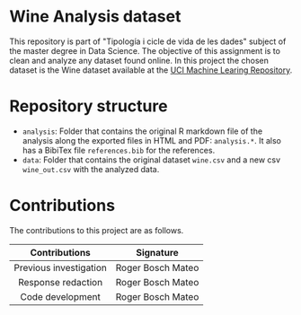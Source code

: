 # Wine Analysis dataset

This repository is part of "Tipología i cicle de vida de les dades" subject of the master degree in Data Science.
The objective of this assignment is to clean and analyze any dataset found online. In this project the chosen dataset is the Wine dataset available at the [UCI Machine Learing Repository](https://archive.ics.uci.edu/ml/datasets/wine).

# Repository structure

* `analysis`: Folder that contains the original R markdown file of the analysis along the exported files in HTML and PDF: `analysis.*`. It also has a BibiTex file `references.bib` for the references.
* `data`: Folder that contains the original dataset `wine.csv` and a new csv `wine_out.csv` with the analyzed data.

# Contributions
The contributions to this project are as follows.


|      Contributions     |     Signature     |
|:----------------------:|:-----------------:|
| Previous investigation | Roger Bosch Mateo |
|   Response redaction   | Roger Bosch Mateo |
|    Code development    | Roger Bosch Mateo |
